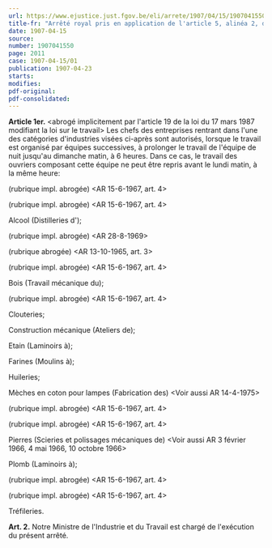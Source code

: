 ```yaml
---
url: https://www.ejustice.just.fgov.be/eli/arrete/1907/04/15/1907041550/justel
title-fr: "Arrêté royal pris en application de l'article 5, alinéa 2, de la loi du 17 juillet 1905. <voir ART 1>"
date: 1907-04-15
source:
number: 1907041550
page: 2011
case: 1907-04-15/01
publication: 1907-04-23
starts:
modifies:
pdf-original:
pdf-consolidated:
---
```


**Article 1er.** <abrogé implicitement par l'article 19 de la loi du 17 mars 1987 modifiant la loi sur le travail> Les chefs des entreprises rentrant dans l'une des catégories d'industries visées ci-après sont autorisés, lorsque le travail est organisé par équipes successives, à prolonger le travail de l'équipe de nuit jusqu'au dimanche matin, à 6 heures. Dans ce cas, le travail des ouvriers composant cette équipe ne peut être repris avant le lundi matin, à la même heure:

(rubrique impl. abrogée) <AR 15-6-1967, art. 4>

(rubrique impl. abrogée) <AR 15-6-1967, art. 4>

Alcool (Distilleries d');

(rubrique impl. abrogée) <AR 28-8-1969>

(rubrique abrogée) <AR 13-10-1965, art. 3>

(rubrique impl. abrogée) <AR 15-6-1967, art. 4>

Bois (Travail mécanique du);

(rubrique impl. abrogée) <AR 15-6-1967, art. 4>

Clouteries;

Construction mécanique (Ateliers de);

Etain (Laminoirs à);

Farines (Moulins à);

Huileries;

Mèches en coton pour lampes (Fabrication des) <Voir aussi AR 14-4-1975>

(rubrique impl. abrogée) <AR 15-6-1967, art. 4>

(rubrique impl. abrogée) <AR 15-6-1967, art. 4>

Pierres (Scieries et polissages mécaniques de) <Voir aussi AR 3 février 1966, 4 mai 1966, 10 octobre 1966>

Plomb (Laminoirs à);

(rubrique impl. abrogée) <AR 15-6-1967, art. 4>

(rubrique impl. abrogée) <AR 15-6-1967, art. 4>

Tréfileries.

**Art. 2.** Notre Ministre de l'Industrie et du Travail est chargé de l'exécution du présent arrêté.
